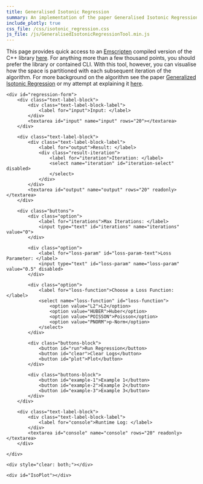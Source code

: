 ```yaml
---
title: Generalised Isotonic Regression
summary: An implementation of the paper Generalised Isotonic Regression in C++ compiled to webassembly.
include_plotly: true
css_file: /css/isotonic_regression.css
js_file: /js/GeneralisedIsotonicRegressionTool.min.js
---
```


This page provides quick access to an [Emscripten](https://emscripten.org/) compiled version
of the C++ library [here](https://github.com/ewal31/GeneralisedIsotonicRegression). For anything
more than a few thousand points, you should prefer the library or contained CLI. With this
tool, however, you can visualise how the space is partitioned with each subsequent iteration
of the algorithm. For more background on the algorithm see the paper
[Generalized Isotonic Regression](https://arxiv.org/abs/1104.1779) or my attempt at explaining
it [here](../posts/2023-11-22-generalised-isotonic-regression.html).


```{=html}
<div id="regression-form">
    <div class="text-label-block">
        <div class="text-label-block-label">
            <label for="input">Input: </label>
        </div>
        <textarea id="input" name="input" rows="20"></textarea>
    </div>

    <div class="text-label-block">
        <div class="text-label-block-label">
            <label for="output">Result: </label>
            <div class="result-iteration">
                <label for="iteration">Iteration: </label>
                <select name="iteration" id="iteration-select" disabled>
                </select>
            </div>
        </div>
        <textarea id="output" name="output" rows="20" readonly></textarea>
    </div>

    <div class="buttons">
        <div class="option">
            <label for="iterations">Max Iterations: </label>
            <input type="text" id="iterations" name="iterations" value="0">
        </div>

        <div class="option">
            <label for="loss-param" id="loss-param-text">Loss Parameter: </label>
            <input type="text" id="loss-param" name="loss-param" value="0.5" disabled>
        </div>

        <div class="option">
            <label for="loss-function">Choose a Loss Function: </label>
            <select name="loss-function" id="loss-function">
                <option value="L2">L2</option>
                <option value="HUBER">Huber</option>
                <option value="POISSON">Poisson</option>
                <option value="PNORM">p-Norm</option>
            </select>
        </div>

        <div class="buttons-block">
            <button id="run">Run Regression</button>
            <button id="clear">Clear Logs</button>
            <button id="plot">Plot</button>
        </div>

        <div class="buttons-block">
            <button id="example-1">Example 1</button>
            <button id="example-2">Example 2</button>
            <button id="example-3">Example 3</button>
        </div>
    </div>

    <div class="text-label-block">
        <div class="text-label-block-label">
            <label for="console">Runtime Log: </label>
        </div>
        <textarea id="console" name="console" rows="20" readonly></textarea>
    </div>

</div>

<div style="clear: both;"></div>

<div id="IsoPlot"></div>
```
